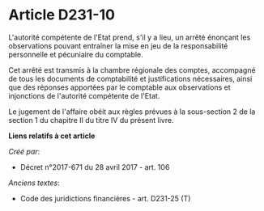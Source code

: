 # Article D231-10

L'autorité compétente de l'Etat prend, s'il y a lieu, un arrêté énonçant les observations pouvant entraîner la mise en jeu de
la responsabilité personnelle et pécuniaire du comptable.

Cet arrêté est transmis à la chambre régionale des comptes, accompagné de tous les documents de comptabilité et
justifications nécessaires, ainsi que des réponses apportées par le comptable aux observations et injonctions de l'autorité
compétente de l'Etat.

Le jugement de l'affaire obéit aux règles prévues à la sous-section 2 de la section 1 du chapitre II du titre IV du présent
livre.

**Liens relatifs à cet article**

_Créé par_:

  - Décret n°2017-671 du 28 avril 2017 - art. 106

_Anciens textes_:

  - Code des juridictions financières - art. D231-25 (T)
